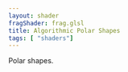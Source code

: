 ```yaml
---
layout: shader
fragShader: frag.glsl
title: Algorithmic Polar Shapes
tags: [ "shaders"]    
---
```


Polar shapes.
